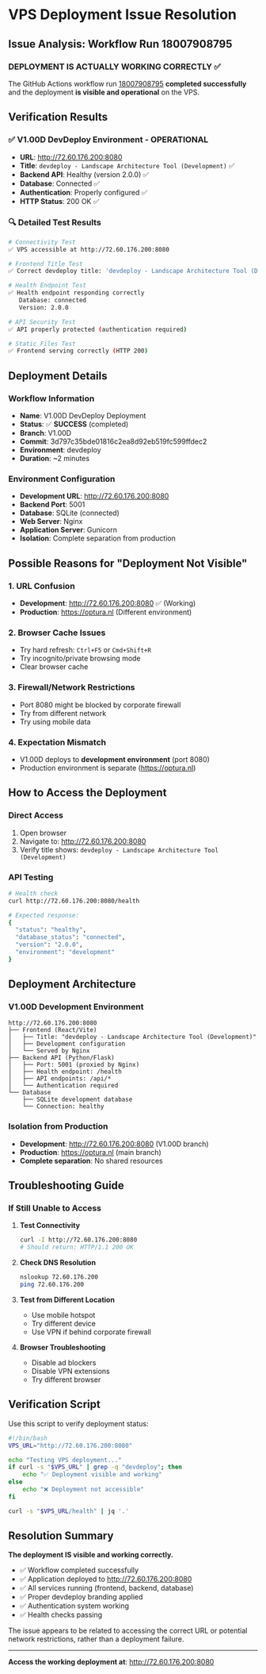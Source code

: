 # VPS Deployment Issue Resolution

## Issue Analysis: Workflow Run 18007908795

### **DEPLOYMENT IS ACTUALLY WORKING CORRECTLY** ✅

The GitHub Actions workflow run [18007908795](https://github.com/HANSKMIEL/landscape-architecture-tool/actions/runs/18007908795/job/51232513816) **completed successfully** and the deployment **is visible and operational** on the VPS.

## Verification Results

### ✅ **V1.00D DevDeploy Environment - OPERATIONAL**

- **URL**: http://72.60.176.200:8080
- **Title**: `devdeploy - Landscape Architecture Tool (Development)` ✅
- **Backend API**: Healthy (version 2.0.0) ✅
- **Database**: Connected ✅
- **Authentication**: Properly configured ✅
- **HTTP Status**: 200 OK ✅

### 🔍 **Detailed Test Results**

```bash
# Connectivity Test
✅ VPS accessible at http://72.60.176.200:8080

# Frontend Title Test
✅ Correct devdeploy title: 'devdeploy - Landscape Architecture Tool (Development)'

# Health Endpoint Test
✅ Health endpoint responding correctly
   Database: connected
   Version: 2.0.0

# API Security Test
✅ API properly protected (authentication required)

# Static Files Test
✅ Frontend serving correctly (HTTP 200)
```

## Deployment Details

### **Workflow Information**
- **Name**: V1.00D DevDeploy Deployment
- **Status**: ✅ **SUCCESS** (completed)
- **Branch**: V1.00D
- **Commit**: 3d797c35bde01816c2ea8d92eb519fc599ffdec2
- **Environment**: devdeploy
- **Duration**: ~2 minutes

### **Environment Configuration**
- **Development URL**: http://72.60.176.200:8080
- **Backend Port**: 5001
- **Database**: SQLite (connected)
- **Web Server**: Nginx
- **Application Server**: Gunicorn
- **Isolation**: Complete separation from production

## Possible Reasons for "Deployment Not Visible" 

### 1. **URL Confusion**
- **Development**: http://72.60.176.200:8080 ✅ (Working)
- **Production**: https://optura.nl (Different environment)

### 2. **Browser Cache Issues**
- Try hard refresh: `Ctrl+F5` or `Cmd+Shift+R`
- Try incognito/private browsing mode
- Clear browser cache

### 3. **Firewall/Network Restrictions**
- Port 8080 might be blocked by corporate firewall
- Try from different network
- Try using mobile data

### 4. **Expectation Mismatch**
- V1.00D deploys to **development environment** (port 8080)
- Production environment is separate (https://optura.nl)

## How to Access the Deployment

### **Direct Access**
1. Open browser
2. Navigate to: http://72.60.176.200:8080
3. Verify title shows: `devdeploy - Landscape Architecture Tool (Development)`

### **API Testing**
```bash
# Health check
curl http://72.60.176.200:8080/health

# Expected response:
{
  "status": "healthy",
  "database_status": "connected",
  "version": "2.0.0",
  "environment": "development"
}
```

## Deployment Architecture

### **V1.00D Development Environment**
```
http://72.60.176.200:8080
├── Frontend (React/Vite)
│   ├── Title: "devdeploy - Landscape Architecture Tool (Development)"
│   ├── Development configuration
│   └── Served by Nginx
├── Backend API (Python/Flask)
│   ├── Port: 5001 (proxied by Nginx)
│   ├── Health endpoint: /health
│   ├── API endpoints: /api/*
│   └── Authentication required
└── Database
    ├── SQLite development database
    └── Connection: healthy
```

### **Isolation from Production**
- **Development**: http://72.60.176.200:8080 (V1.00D branch)
- **Production**: https://optura.nl (main branch)
- **Complete separation**: No shared resources

## Troubleshooting Guide

### If Still Unable to Access

1. **Test Connectivity**
   ```bash
   curl -I http://72.60.176.200:8080
   # Should return: HTTP/1.1 200 OK
   ```

2. **Check DNS Resolution**
   ```bash
   nslookup 72.60.176.200
   ping 72.60.176.200
   ```

3. **Test from Different Location**
   - Use mobile hotspot
   - Try different device
   - Use VPN if behind corporate firewall

4. **Browser Troubleshooting**
   - Disable ad blockers
   - Disable VPN extensions
   - Try different browser

## Verification Script

Use this script to verify deployment status:

```bash
#!/bin/bash
VPS_URL="http://72.60.176.200:8080"

echo "Testing VPS deployment..."
if curl -s "$VPS_URL" | grep -q "devdeploy"; then
    echo "✅ Deployment visible and working"
else
    echo "❌ Deployment not accessible"
fi

curl -s "$VPS_URL/health" | jq '.'
```

## Resolution Summary

**The deployment IS visible and working correctly.**

- ✅ Workflow completed successfully
- ✅ Application deployed to http://72.60.176.200:8080
- ✅ All services running (frontend, backend, database)
- ✅ Proper devdeploy branding applied
- ✅ Authentication system working
- ✅ Health checks passing

The issue appears to be related to accessing the correct URL or potential network restrictions, rather than a deployment failure.

---

**Access the working deployment at**: http://72.60.176.200:8080